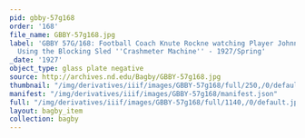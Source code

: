 ```yaml
---
pid: gbby-57g168
order: '168'
file_name: GBBY-57g168.jpg
label: 'GBBY 57G/168: Football Coach Knute Rockne watching Player Johnny P. Smith
  Using the Blocking Sled ''Crashmeter Machine'' - 1927/Spring'
_date: '1927'
object_type: glass plate negative
source: http://archives.nd.edu/Bagby/GBBY-57g168.jpg
thumbnail: "/img/derivatives/iiif/images/GBBY-57g168/full/250,/0/default.jpg"
manifest: "/img/derivatives/iiif/images/GBBY-57g168/manifest.json"
full: "/img/derivatives/iiif/images/GBBY-57g168/full/1140,/0/default.jpg"
layout: bagby_item
collection: bagby
---
```

